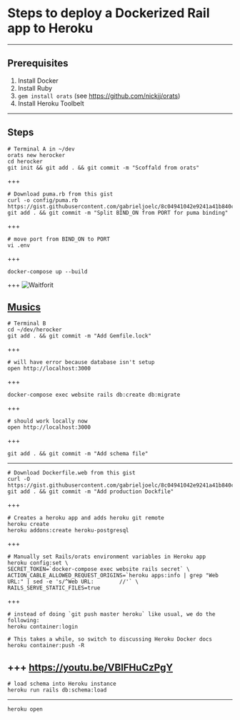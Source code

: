 # Steps to deploy a Dockerized Rail app to Heroku
---
## Prerequisites
1. Install Docker
1. Install Ruby
1. `gem install orats` (see https://github.com/nickjj/orats)
1. Install Heroku Toolbelt
---
## Steps
```
# Terminal A in ~/dev
orats new herocker
cd herocker
git init && git add . && git commit -m "Scoffald from orats"
```
+++
```
# Download puma.rb from this gist
curl -o config/puma.rb https://gist.githubusercontent.com/gabrieljoelc/8c04941042e9241a41b840cccf1ad5fb/raw/puma.rb
git add . && git commit -m "Split BIND_ON from PORT for puma binding"
```
+++
```
# move port from BIND_ON to PORT
vi .env
```
+++
```
docker-compose up --build
```
+++
![Waitforit](https://i.pinimg.com/originals/c4/32/6f/c4326fa27456770263a4df5bd9d7a4c3.gif)

[Musics](https://youtu.be/VBlFHuCzPgY)
---
```
# Terminal B
cd ~/dev/herocker
git add . && git commit -m "Add Gemfile.lock"
```
+++
```
# will have error because database isn't setup
open http://localhost:3000
```
+++
```
docker-compose exec website rails db:create db:migrate
```
+++
```
# should work locally now
open http://localhost:3000
```
+++
```
git add . && git commit -m "Add schema file"
```
---
```
# Download Dockerfile.web from this gist
curl -O https://gist.githubusercontent.com/gabrieljoelc/8c04941042e9241a41b840cccf1ad5fb/raw/Dockerfile.web
git add . && git commit -m "Add production Dockfile"
```
+++
```
# Creates a heroku app and adds heroku git remote
heroku create
heroku addons:create heroku-postgresql
```
+++
```
# Manually set Rails/orats environment variables in Heroku app
heroku config:set \
SECRET_TOKEN=`docker-compose exec website rails secret` \
ACTION_CABLE_ALLOWED_REQUEST_ORIGINS=`heroku apps:info | grep "Web URL:" | sed -e 's/^Web URL:        //'` \
RAILS_SERVE_STATIC_FILES=true
```
+++
```
# instead of doing `git push master heroku` like usual, we do the following:
heroku container:login

# This takes a while, so switch to discussing Heroku Docker docs
heroku container:push -R
```
+++
https://youtu.be/VBlFHuCzPgY
---
```
# load schema into Heroku instance
heroku run rails db:schema:load
```
---
```
heroku open
```
